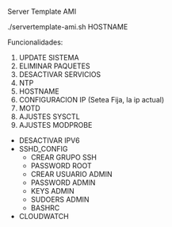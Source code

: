 Server Template AMI

./servertemplate-ami.sh HOSTNAME

Funcionalidades:

1. UPDATE SISTEMA
2. ELIMINAR PAQUETES
3. DESACTIVAR SERVICIOS
4. NTP
5. HOSTNAME
6. CONFIGURACION IP (Setea Fija, la ip actual)
7. MOTD
8. AJUSTES SYSCTL
9. AJUSTES MODPROBE
- DESACTIVAR IPV6
- SSHD_CONFIG
	- CREAR GRUPO SSH
	- PASSWORD ROOT
	- CREAR USUARIO ADMIN
	- PASSWORD ADMIN
	- KEYS ADMIN
	- SUDOERS ADMIN
	- BASHRC
- CLOUDWATCH